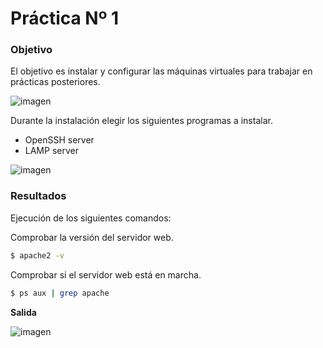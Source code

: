 # Práctica Nº 1

### Objetivo

El objetivo es instalar y configurar las máquinas virtuales para trabajar en prácticas posteriores.

![imagen](https://github.com/marlenelis/SWAP1516/blob/master/images/p1_1.jpg)

Durante la instalación elegir los siguientes programas a instalar.
- OpenSSH server
- LAMP server

![imagen](https://github.com/marlenelis/SWAP1516/blob/master/images/p1_2.jpg)

### Resultados
 

Ejecución de los siguientes comandos: 

Comprobar la versión del servidor web.
```sh
$ apache2 -v
```
Comprobar si el servidor web está en marcha.
```sh
$ ps aux | grep apache
```
**Salida** 



![imagen](https://github.com/marlenelis/SWAP1516/blob/master/images/practica1%20_S3.png)

